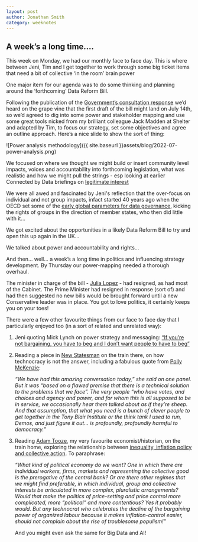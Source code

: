 ```yaml
---
layout: post
author: Jonathan Smith
category: weeknotes
---
```


## A week’s a long time….

This week on Monday, we had our monthly face to face day. This is where between Jeni, Tim and I get together to work through some big ticket items that need a bit of collective ‘in the room’ brain power

One major item for our agenda was to do some thinking and planning around the ‘forthcoming’ Data Reform Bill. 

Following the publication of the [Government’s consultation response](https://twitter.com/JeniT/status/1537713988028489729) we’d heard on the grape vine that the first draft of the bill might land on July 14th, so we’d agreed to dig into some power and stakeholder mapping and use some great tools nicked from my brilliant colleague Jack Madden at Shelter and adapted by Tim, to focus our strategy, set some objectives and agree an outline approach. Here’s a nice slide to show the sort of thing:

![Power analysis methodology]({{ site.baseurl }}assets/blog/2022-07-power-analysis.png)


We focused on where we thought we might build or insert community level impacts, voices and accountability into forthcoming legislation, what was realistic and how we might pull the strings - esp looking at earlier Connected by Data briefings on [legitimate interest](https://connectedbydata.org/resources/legitimate-interests-briefing-paper)

We were all awed and fascinated by Jeni's reflection that the over-focus on individual and not group impacts, infact started 40 years ago when the OECD set some of the [early global parameters for data governance](https://www.oecd.org/digital/ieconomy/oecdguidelinesontheprotectionofprivacyandtransborderflowsofpersonaldata.htm#scope), kicking the rights of groups in the direction of member states, who then did little with it...

We got excited about the opportunities in a likely Data Reform Bill to try and open this up again in the UK...

We talked about power and accountability and rights...

And then... well... a week’s a long time in politics and influencing strategy development.  By Thursday our power-mapping needed a thorough overhaul. 

The minister in charge of the bill - [Julia Lopez](https://twitter.com/julialopezmp/status/1544673757725343744?s=21&t=jDsR1z43CignbG7b4bGDfQ) - had resigned, as had most of the Cabinet. The Prime Minister had resigned in response (sort of) and had then suggested no new bills would be brought forward until a new Conservative leader was in place. You got to love politics, it certainly keeps you on your toes!

There were a few other favourite things from our face to face day that I particularly enjoyed too (in a sort of related and unrelated way):

1. Jeni quoting Mick Lynch on power strategy and messaging: [“If you’re not bargaining, you have to beg and I don’t want people to have to beg”](https://www.youtube.com/watch?v=h9ZQLI500hA) 
2. Reading a piece in [New Statesman](https://www.newstatesman.com/politics/uk-politics/2022/07/tony-blair-centrist-project-any-answers) on the train there, on how technocracy is not the answer, including a fabulous quote from [Polly McKenzie](https://twitter.com/pollymackenzie):

     _“We have had this amazing conversation today,” she said on one panel. But it was “based on a flawed premise that there is a technical solution to the problems that we face”. The very people “who have votes, and choices and agency and power, and for whom this is all supposed to be in service, we occasionally hear them talked about as if they’re sheep. And that assumption, that what you need is a bunch of clever people to get together in the Tony Blair Institute or the think tank I used to run, Demos, and just figure it out… is profoundly, profoundly harmful to democracy.”_

3. Reading [Adam Tooze](https://twitter.com/adam_tooze), my very favourite economist/historian, on the train home, exploring the relationship between [inequality, inflation policy and collective action](https://adamtooze.substack.com/p/chartbook-133-under-the-hood-of-the?utm_source=substack&utm_medium=email). To paraphrase: 

    _“What kind of political economy do we want? One in which there are individual workers, firms, markets and representing the collective good is the prerogative of the central bank? Or are there other regimes that we might find preferable, in which individual, group and collective interests be articulated in more complex, pluralistic arrangements? Would that make the politics of price-setting and price control more complicated, more “political” and more contentious? Yes it probably would. But any technocrat who celebrates the decline of the bargaining power of organized labour because it makes inflation-control easier, should not complain about the rise of troublesome populism!”_

    And you might even ask the same for Big Data and AI!
